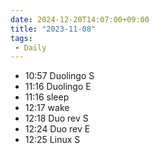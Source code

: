 ```yaml
---
date: 2024-12-20T14:07:00+09:00
title: "2023-11-08"
tags:
 - Daily
---
```

- 10:57 Duolingo S
- 11:16 Duolingo E
- 11:16 sleep
- 12:17 wake
- 12:18 Duo rev S
- 12:24 Duo rev E
- 12:25 Linux S
